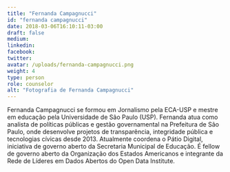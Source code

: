 ```yaml
---
title: "Fernanda Campagnucci"
id: "fernanda campagnucci"
date: 2018-03-06T16:10:11-03:00
draft: false
medium:
linkedin:
facebook:
twitter:
avatar: /uploads/fernanda-campagnucci.png
weight: 4
type: person
role: counselor
alt: "Fotografia de Fernanda Campagnucci"
---
```


Fernanda Campagnucci se formou em Jornalismo pela ECA-USP e mestre em educação pela Universidade de São Paulo (USP). Fernanda atua como analista de políticas públicas e gestão governamental na Prefeitura de São Paulo, onde desenvolve projetos de transparência, integridade pública e tecnologias cívicas desde 2013. Atualmente coordena o Pátio Digital, iniciativa de governo aberto da Secretaria Municipal de Educação. É fellow de governo aberto da Organização dos Estados Americanos e integrante da Rede de Líderes em Dados Abertos do Open Data Institute.
